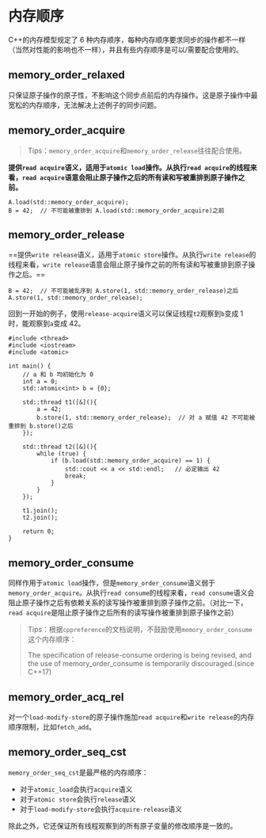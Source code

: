 # 内存顺序

C++的内存模型规定了 6 种内存顺序，每种内存顺序要求同步的操作都不一样（当然对性能的影响也不一样），并且有些内存顺序是可以/需要配合使用的。

## memory_order_relaxed

只保证原子操作的原子性，不影响这个同步点前后的内存操作。这是原子操作中最宽松的内存顺序，无法解决上述例子的同步问题。

## memory_order_acquire

> Tips：`memory_order_acquire`和`memory_order_release`往往配合使用。

**提供`read acquire`语义，适用于`atomic load`操作。从执行`read acquire`的线程来看，`read acquire`语意会阻止原子操作之后的所有读和写被重排到原子操作之前。**

```
A.load(std::memory_order_acquire);
B = 42;  // 不可能被重排到 A.load(std::memory_order_acquire)之前
```

## memory_order_release

==提供`write release`语义，适用于`atomic store`操作。从执行`write release`的线程来看，`write release`语意会阻止原子操作之前的所有读和写被重排到原子操作之后。==

```
B = 42;  // 不可能被乱序到 A.store(1, std::memory_order_release)之后
A.store(1, std::memory_order_release);
```

回到一开始的例子，使用`release-acquire`语义可以保证线程`t2`观察到`b`变成 1 时，能观察到`a`变成 42。

```
#include <thread>
#include <iostream>
#include <atomic>

int main() {
    // a 和 b 均初始化为 0
    int a = 0;
    std::atomic<int> b = {0};

    std::thread t1([&](){
        a = 42;
        b.store(1, std::memory_order_release);  // 对 a 赋值 42 不可能被重排到 b.store()之后
    });

    std::thread t2([&](){
        while (true) {
            if (b.load(std::memory_order_acquire) == 1) {
                std::cout << a << std::endl;   // 必定输出 42
                break;
            }
        }
    });

    t1.join();
    t2.join();

    return 0;
}
```

## memory_order_consume

同样作用于`atomic load`操作，但是`memory_order_consume`语义弱于`memory_order_acquire`。从执行`read consume`的线程来看，`read consume`语义会阻止原子操作之后有依赖关系的读写操作被重排到原子操作之前。（对比一下，`read acquire`是阻止原子操作之后所有的读写操作被重排到原子操作之前）

> Tips：根据`cppreference`的文档说明，不鼓励使用`memory_order_consume`这个内存顺序：
>
> The specification of release-consume ordering is being revised, and the use of memory_order_consume is temporarily discouraged.(since C++17)

## memory_order_acq_rel

对一个`load-modify-store`的原子操作施加`read acquire`和`write release`的内存顺序限制，比如`fetch_add`。

## memory_order_seq_cst

`memory_order_seq_cst`是最严格的内存顺序：

- 对于`atomic_load`会执行`acquire`语义
- 对于`atomic store`会执行`release`语义
- 对于`load-modify-store`会执行`acquire-release`语义

除此之外，它还保证所有线程观察到的所有原子变量的修改顺序是一致的。
